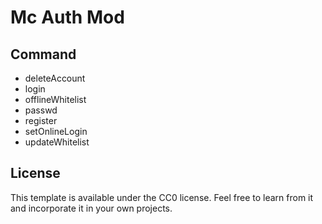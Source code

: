# Mc Auth Mod

## Command

+ deleteAccount <username>
+ login <password>
+ offlineWhitelist <username>
+ passwd <password> <password>
+ register <password> <password>
+ setOnlineLogin <username>
+ updateWhitelist

## License

This template is available under the CC0 license. Feel free to learn from it and incorporate it in your own projects.

